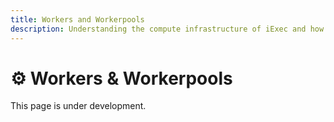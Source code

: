 ```yaml
---
title: Workers and Workerpools
description: Understanding the compute infrastructure of iExec and how workers and workerpools function
---
```


# ⚙️ Workers & Workerpools

This page is under development.

<!-- TODO: Add content about workers -->
